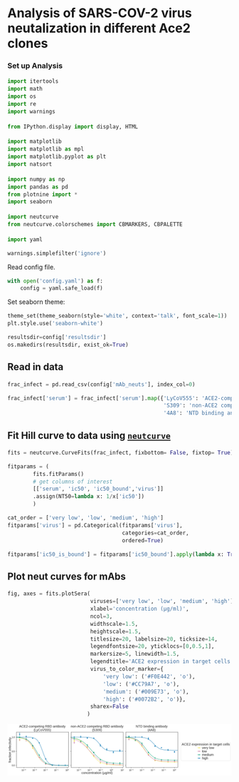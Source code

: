 # Analysis of SARS-COV-2 virus neutalization in different Ace2 clones

### Set up Analysis


```python
import itertools
import math
import os
import re
import warnings

from IPython.display import display, HTML

import matplotlib
import matplotlib as mpl
import matplotlib.pyplot as plt
import natsort

import numpy as np
import pandas as pd
from plotnine import *
import seaborn

import neutcurve
from neutcurve.colorschemes import CBMARKERS, CBPALETTE

import yaml
```


```python
warnings.simplefilter('ignore')
```

Read config file.


```python
with open('config.yaml') as f:
    config = yaml.safe_load(f)
```

Set seaborn theme:


```python
theme_set(theme_seaborn(style='white', context='talk', font_scale=1))
plt.style.use('seaborn-white')
```


```python
resultsdir=config['resultsdir']
os.makedirs(resultsdir, exist_ok=True)
```

## Read in data


```python
frac_infect = pd.read_csv(config['mAb_neuts'], index_col=0)
```


```python
frac_infect['serum'] = frac_infect['serum'].map({'LyCoV555': 'ACE2-competing RBD antibody\n(LyCoV555)',
                                                 'S309': 'non-ACE2 competing RBD antibody\n(S309)',
                                                 '4A8': 'NTD binding antibody\n(4A8)'})
```

## Fit Hill curve to data using [`neutcurve`](https://jbloomlab.github.io/neutcurve/)


```python
fits = neutcurve.CurveFits(frac_infect, fixbottom= False, fixtop= True)
```


```python
fitparams = (
        fits.fitParams()
        # get columns of interest
        [['serum', 'ic50', 'ic50_bound','virus']]
        .assign(NT50=lambda x: 1/x['ic50'])        
        )
```


```python
cat_order = ['very low', 'low', 'medium', 'high']
fitparams['virus'] = pd.Categorical(fitparams['virus'],
                                    categories=cat_order,
                                    ordered=True)
```


```python
fitparams['ic50_is_bound'] = fitparams['ic50_bound'].apply(lambda x: True if x!='interpolated' else False)
```

## Plot neut curves for mAbs


```python
fig, axes = fits.plotSera(
                          viruses=['very low', 'low', 'medium', 'high'],
                          xlabel='concentration (µg/ml)',
                          ncol=3,
                          widthscale=1.5,
                          heightscale=1.5,
                          titlesize=20, labelsize=20, ticksize=14,
                          legendfontsize=20, yticklocs=[0,0.5,1],
                          markersize=5, linewidth=1.5,
                          legendtitle='ACE2 expression in target cells' ,
                          virus_to_color_marker={
                              'very low': ('#F0E442', 'o'),
                              'low': ('#CC79A7', 'o'),
                              'medium': ('#009E73', 'o'),
                              'high': ('#0072B2', 'o')},
                          sharex=False
                         )
```


    
![png](virus_neutralization_mAbs_files/virus_neutralization_mAbs_18_0.png)
    



```python

```
